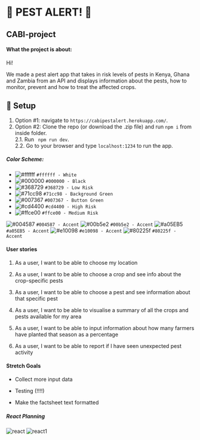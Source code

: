 # :bug: PEST ALERT! :bug:

## CABI-project

#### What the project is about: 

Hi! 

We made a pest alert app that takes in risk levels of pests in Kenya, Ghana and Zambia from an API and displays information about the pests, how to monitor, prevent and how to treat the affected crops. 

## :vertical_traffic_light: Setup

1. Option #1: navigate to `https://cabipestalert.herokuapp.com/`.
2. Option #2: Clone the repo (or download the .zip file) and run ` npm i ` from inside folder. <br/>
2.1. Run ` npm run dev`. <br/>
2.2. Go to your browser and type `localhost:1234` to run the app. 

##### Color Scheme:
- ![#ffffff](https://placehold.it/15/ffffff/000000?text=+) `#ffffff - White`
- ![#000000](https://placehold.it/15/000000/000000?text=+) `#000000 - Black`
- ![#368729](https://placehold.it/15/368729/000000?text=+) `#368729 - Low Risk`
- ![#71cc98](https://placehold.it/15/71cc98/000000?text=+) `#71cc98 - Background Green`
- ![#007367](https://placehold.it/15/007367/000000?text=+) `#007367 - Button Green`
- ![#cd4400](https://placehold.it/15/cd4400/000000?text=+) `#cd4400 - High Risk`
- ![#ffce00](https://placehold.it/15/ffce00/000000?text=+) `#ffce00 - Medium Risk`

![#004587](https://placehold.it/15/004587/000000?text=+) `#004587 - Accent`
![#00b5e2](https://placehold.it/15/00b5e2/000000?text=+) `#00b5e2 - Accent`
![#a05EB5](https://placehold.it/15/a05EB5/000000?text=+) `#a05EB5 - Accent`
![#e10098](https://placehold.it/15/e10098/000000?text=+) `#e10098 - Accent`
![#80225f](https://placehold.it/15/80225f/000000?text=+) `#80225f - Accent`

#### User stories 

1. As a user, I want to be able to choose my location

2. As a user, I want to be able to choose a crop and see info about the crop-specific pests

3. As a user, I want to be able to choose a pest and see information about that specific pest

4. As a user, I want to be able to visualise a summary of all the crops and pests available for my area

5. As a user, I want to be able to input information about how many farmers have planted that season as a percentage

6. As a user, I want to be able to report if I have seen unexpected pest activity

#### Stretch Goals

- Collect more input data 

- Testing (!!!!)

- Make the factsheet text formatted 

##### React Planning
![react](https://user-images.githubusercontent.com/41472850/52576240-9cb8e800-2e17-11e9-8f4a-1b3bffe48df0.png)
![react1](https://user-images.githubusercontent.com/41472850/52576456-01744280-2e18-11e9-9bba-8e08b720ebeb.png)
